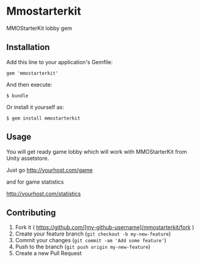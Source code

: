 # Mmostarterkit

MMOStarterKit lobby gem

## Installation

Add this line to your application's Gemfile:

    gem 'mmostarterkit'

And then execute:

    $ bundle

Or install it yourself as:

    $ gem install mmostarterkit

## Usage

You will get ready game lobby which will work with MMOStarterKit from Unity assetstore.

Just go http://yourhost.com/game

and for game statistics

http://yourhost.com/statistics

## Contributing

1. Fork it ( https://github.com/[my-github-username]/mmostarterkit/fork )
2. Create your feature branch (`git checkout -b my-new-feature`)
3. Commit your changes (`git commit -am 'Add some feature'`)
4. Push to the branch (`git push origin my-new-feature`)
5. Create a new Pull Request
